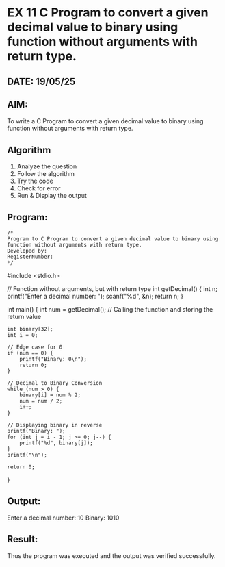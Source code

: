 # EX 11 C Program to convert a given decimal value to binary using function without arguments with return type.
## DATE: 19/05/25
## AIM:
To write a C Program to convert a given decimal value to binary using function without arguments with return type.

## Algorithm
1. Analyze the question
2. Follow the algorithm
3. Try the code
4.  Check for error
5. Run & Display the output
## Program:
```
/*
Program to C Program to convert a given decimal value to binary using function without arguments with return type.
Developed by: 
RegisterNumber:  
*/
```
#include <stdio.h>

// Function without arguments, but with return type
int getDecimal() {
    int n;
    printf("Enter a decimal number: ");
    scanf("%d", &n);
    return n;
}

int main() {
    int num = getDecimal();  // Calling the function and storing the return value

    int binary[32];
    int i = 0;

    // Edge case for 0
    if (num == 0) {
        printf("Binary: 0\n");
        return 0;
    }

    // Decimal to Binary Conversion
    while (num > 0) {
        binary[i] = num % 2;
        num = num / 2;
        i++;
    }

    // Displaying binary in reverse
    printf("Binary: ");
    for (int j = i - 1; j >= 0; j--) {
        printf("%d", binary[j]);
    }
    printf("\n");

    return 0;
}

## Output:
Enter a decimal number: 10
Binary: 1010



## Result:
Thus the program was executed and the output was verified successfully.
